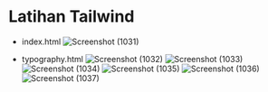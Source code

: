 # Latihan Tailwind

* index.html
![Screenshot (1031)](https://user-images.githubusercontent.com/71547739/178539787-267e1fe9-428c-4978-8875-55455bf919d3.png)

* typography.html
![Screenshot (1032)](https://user-images.githubusercontent.com/71547739/178539950-e08ce8fb-2bd8-48a2-bc55-2ce39923f64f.png)
![Screenshot (1033)](https://user-images.githubusercontent.com/71547739/178539962-db11d48f-6a3e-4bcb-bb5b-a1130c130994.png)
![Screenshot (1034)](https://user-images.githubusercontent.com/71547739/178539965-0219573d-0121-4bab-a223-952ba7ecd3e7.png)
![Screenshot (1035)](https://user-images.githubusercontent.com/71547739/178539967-dc8f27bf-ead4-4321-a0c5-f3e43e022201.png)
![Screenshot (1036)](https://user-images.githubusercontent.com/71547739/178539971-2c302f3e-ca6d-42f1-b3b2-6bc41a473fb1.png)
![Screenshot (1037)](https://user-images.githubusercontent.com/71547739/178539975-ab82b686-e366-41fc-97eb-918db640b79b.png)
